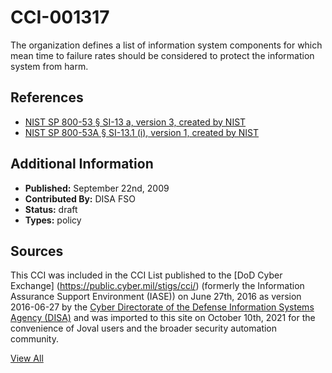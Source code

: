 # CCI-001317

The organization defines a list of information system components for which mean time to failure rates should be considered to protect the information system from harm.

## References ##

* [NIST SP 800-53 § SI-13 a, version 3, created by NIST](http://csrc.nist.gov/publications/PubsSPs.html)
* [NIST SP 800-53A § SI-13.1 (i), version 1, created by NIST](http://csrc.nist.gov/publications/PubsSPs.html)


## Additional Information ##

* **Published:** September 22nd, 2009
* **Contributed By:** DISA FSO
* **Status:** draft
* **Types:** policy

## Sources ##

This CCI was included in the CCI List published to the [DoD Cyber Exchange]
(https://public.cyber.mil/stigs/cci/) (formerly the Information Assurance Support Environment
(IASE)) on June 27th, 2016 as version 2016-06-27 by the [Cyber Directorate of the Defense 
Information Systems Agency (DISA)](https://public.cyber.mil/about-cyber/) and was imported to 
this site on October 10th, 2021 for the convenience of Joval users and the broader security automation community.

[View All](../README.md)
